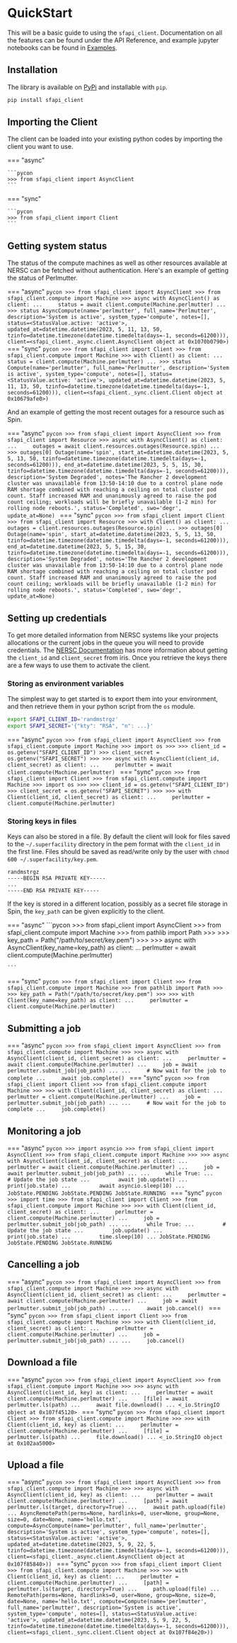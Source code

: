 # QuickStart

This will be a basic guide to using the `sfapi_client`. Documentation on all the features can be found under the API Reference,
and example jupyter notebooks can be found in [Examples](../examples).

## Installation

The library is available on [PyPi](https://pypi.org/project/sfapi_client/) and installable with `pip`.

```bash
pip install sfapi_client
```

## Importing the Client

The client can be loaded into your existing python codes by importing the client you want to use.

=== "async"

    ```pycon
    >>> from sfapi_client import AsyncClient
    ```
=== "sync"

    ```pycon
    >>> from sfapi_client import Client
    ```

## Getting system status

The status of the compute machines as well as other resources available at NERSC can be fetched without authentication.
Here's an example of getting the status of Perlmutter.

=== "async"
    ```pycon
    >>> from sfapi_client import AsyncClient
    >>> from sfapi_client.compute import Machine
    >>> async with AsyncClient() as client:
    ...     status = await client.compute(Machine.perlmutter)
    ...
    >>> status
    AsyncCompute(name='perlmutter', full_name='Perlmutter', description='System is active', system_type='compute', notes=[], status=<StatusValue.active: 'active'>, updated_at=datetime.datetime(2023, 5, 11, 13, 50, tzinfo=datetime.timezone(datetime.timedelta(days=-1, seconds=61200))), client=<sfapi_client._async.client.AsyncClient object at 0x1070b0790>)
    ```
=== "sync"
    ```pycon
    >>> from sfapi_client import Client
    >>> from sfapi_client.compute import Machine
    >>> with Client() as client:
    ...     status = client.compute(Machine.perlmutter)
    ...
    >>> status
    Compute(name='perlmutter', full_name='Perlmutter', description='System is active', system_type='compute', notes=[], status=<StatusValue.active: 'active'>, updated_at=datetime.datetime(2023, 5, 11, 13, 50, tzinfo=datetime.timezone(datetime.timedelta(days=-1, seconds=61200))), client=<sfapi_client._sync.client.Client object at 0x10679afe0>)
    ```

And an example of getting the most recent outages for a resource such as Spin.

=== "async"
    ```pycon
    >>> from sfapi_client import AsyncClient
    >>> from sfapi_client import Resource
    >>> async with AsyncClient() as client:
    ...     outages = await client.resources.outages(Resource.spin)
    ...
    >>> outages[0]
    Outage(name='spin', start_at=datetime.datetime(2023, 5, 5, 13, 50, tzinfo=datetime.timezone(datetime.timedelta(days=-1, seconds=61200))), end_at=datetime.datetime(2023, 5, 5, 15, 30, tzinfo=datetime.timezone(datetime.timedelta(days=-1, seconds=61200))), description='System Degraded', notes='The Rancher 2 development cluster was unavailable from 13:50-14:10 due to a control plane node RAM shortage combined with reaching a ceiling on total cluster pod count. Staff increased RAM and unanimously agreed to raise the pod count ceiling; workloads will be briefly unavailable (1-2 min) for rolling node reboots.', status='Completed', swo='degr', update_at=None)
    ```
=== "sync"
    ```pycon
    >>> from sfapi_client import Client
    >>> from sfapi_client import Resource
    >>> with Client() as client:
    ...     outages = client.resources.outages(Resource.spin)
    ...
    >>> outages[0]
    Outage(name='spin', start_at=datetime.datetime(2023, 5, 5, 13, 50, tzinfo=datetime.timezone(datetime.timedelta(days=-1, seconds=61200))), end_at=datetime.datetime(2023, 5, 5, 15, 30, tzinfo=datetime.timezone(datetime.timedelta(days=-1, seconds=61200))), description='System Degraded', notes='The Rancher 2 development cluster was unavailable from 13:50-14:10 due to a control plane node RAM shortage combined with reaching a ceiling on total cluster pod count. Staff increased RAM and unanimously agreed to raise the pod count ceiling; workloads will be briefly unavailable (1-2 min) for rolling node reboots.', status='Completed', swo='degr', update_at=None)
    ```


## Setting up credentials

To get more detailed information from NERSC systems like your projects allocations or the current jobs in the queue you will need to provide credentials. 
The [NERSC Documentation](https://docs.nersc.gov/services/sfapi/authentication/#client) has more information about getting the `client_id` and `client_secret` from iris.
Once you retrieve the keys there are a few ways to use them to activate the client.

### Storing as environment variables

The simplest way to get started is to export them into your environment, and then retrieve them in your python script from the `os` module.

```bash
export SFAPI_CLIENT_ID='randmstrgz'
export SFAPI_SECRET='{"kty": "RSA", "n": ...}'
```

=== "async"
    ```pycon
    >>> from sfapi_client import AsyncClient
    >>> from sfapi_client.compute import Machine
    >>> import os
    >>>
    >>> client_id = os.getenv("SFAPI_CLIENT_ID")
    >>> client_secret = os.getenv("SFAPI_SECRET")
    >>>
    >>> async with AsyncClient(client_id, client_secret) as client:
    ...     perlmutter = await client.compute(Machine.perlmutter)
    ```
=== "sync"
    ```pycon
    >>> from sfapi_client import Client
    >>> from sfapi_client.compute import Machine
    >>> import os
    >>>
    >>> client_id = os.getenv("SFAPI_CLIENT_ID")
    >>> client_secret = os.getenv("SFAPI_SECRET")
    >>>
    >>> with Client(client_id, client_secret) as client:
    ...     perlmutter = client.compute(Machine.perlmutter)
    ```

### Storing keys in files

Keys can also be stored in a file. By default the client will look for files saved to the `~/.superfacility` directory in the pem format with the `client_id` in the first line.
Files should be saved as read/write only by the user with `chmod 600 ~/.superfacility/key.pem`.

```pem
randmstrgz
-----BEGIN RSA PRIVATE KEY-----
...
-----END RSA PRIVATE KEY-----
```

If the key is stored in a different location, possibly as a secret file storage in Spin, the `key_path` can be given explicitly to the client.

=== "async"
    ```pycon
    >>> from sfapi_client import AsyncClient
    >>> from sfapi_client.compute import Machine
    >>> from pathlib import Path
    >>>
    >>> key_path = Path("/path/to/secret/key.pem")
    >>>
    >>> async with AsyncClient(key_name=key_path) as client:
    ...     perlmutter = await client.compute(Machine.perlmutter)

    ```
=== "sync"
    ```pycon
    >>> from sfapi_client import Client
    >>> from sfapi_client.compute import Machine
    >>> from pathlib import Path
    >>>
    >>> key_path = Path("/path/to/secret/key.pem")
    >>>
    >>> with Client(key_name=key_path) as client:
    ...     perlmutter = client.compute(Machine.perlmutter)
    ```


## Submitting a job

=== "async"
    ```pycon
    >>> from sfapi_client import AsyncClient
    >>> from sfapi_client.compute import Machine
    >>>
    >>> async with AsyncClient(client_id, client_secret) as client:
    ...     perlmutter = await client.compute(Machine.perlmutter)
    ...     job = await perlmutter.submit_job(job_path)
    ...
    ...     # Now wait for the job to complete
    ...     await job.complete()
    ```
=== "sync"
    ```pycon
    >>> from sfapi_client import Client
    >>> from sfapi_client.compute import Machine
    >>>
    >>> with Client(client_id, client_secret) as client:
    ...     perlmutter = client.compute(Machine.perlmutter)
    ...     job = perlmutter.submit_job(job_path)
    ...
    ...     # Now wait for the job to complete
    ...     job.complete()
    ```

## Monitoring a job

=== "async"
    ```pycon
    >>> import asyncio
    >>> from sfapi_client import AsyncClient
    >>> from sfapi_client.compute import Machine
    >>>
    >>> async with AsyncClient(client_id, client_secret) as client:
    ...     perlmutter = await client.compute(Machine.perlmutter)
    ...     job = await perlmutter.submit_job(job_path)
    ...
    ...     while True:
    ...         # Update the job state
    ...         await job.update()
    ...         print(job.state)
    ...         await asyncio.sleep(10)
    ...
    JobState.PENDING
    JobState.PENDING
    JobState.RUNNING
    ```
=== "sync"
    ```pycon
    >>> import time
    >>> from sfapi_client import Client
    >>> from sfapi_client.compute import Machine
    >>>
    >>> with Client(client_id, client_secret) as client:
    ...     perlmutter = client.compute(Machine.perlmutter)
    ...     job = perlmutter.submit_job(job_path)
    ...
    ...     while True:
    ...         # Update the job state
    ...         job.update()
    ...         print(job.state)
    ...         time.sleep(10)
    ...
    JobState.PENDING
    JobState.PENDING
    JobState.RUNNING
    ```

## Cancelling a job

=== "async"
    ```pycon
    >>> from sfapi_client import AsyncClient
    >>> from sfapi_client.compute import Machine
    >>>
    >>> async with AsyncClient(client_id, client_secret) as client:
    ...     perlmutter = await client.compute(Machine.perlmutter)
    ...     job = await perlmutter.submit_job(job_path)
    ...
    ...     await job.cancel()
    ```
=== "sync"
    ```pycon
    >>> from sfapi_client import Client
    >>> from sfapi_client.compute import Machine
    >>>
    >>> with Client(client_id, client_secret) as client:
    ...     perlmutter = client.compute(Machine.perlmutter)
    ...     job = perlmutter.submit_job(job_path)
    ...
    ...     job.cancel()
    ```

## Download a file

=== "async"
    ```pycon
    >>> from sfapi_client import AsyncClient
    >>> from sfapi_client.compute import Machine
    >>>
    >>> async with AsyncClient(client_id, key) as client:
    ...     perlmutter = await client.compute(Machine.perlmutter)
    ...     [file] = await perlmutter.ls(path)
    ...     await file.download()
    ...
    <_io.StringIO object at 0x107f45120>
    ```
=== "sync"
    ```pycon
    >>> from sfapi_client import Client
    >>> from sfapi_client.compute import Machine
    >>>
    >>> with Client(client_id, key) as client:
    ...     perlmutter = client.compute(Machine.perlmutter)
    ...     [file] = perlmutter.ls(path)
    ...     file.download()
    ...
    <_io.StringIO object at 0x102aa5000>
    ```

## Upload a file

=== "async"
    ```pycon
    >>> from sfapi_client import AsyncClient
    >>> from sfapi_client.compute import Machine
    >>>
    >>> async with AsyncClient(client_id, key) as client:
    ...     perlmutter = await client.compute(Machine.perlmutter)
    ...     [path] = await perlmutter.ls(target, directory=True)
    ...     await path.upload(file)
    ...
    AsyncRemotePath(perms=None, hardlinks=0, user=None, group=None, size=0, date=None, name='hello.txt', compute=AsyncCompute(name='perlmutter', full_name='perlmutter', description='System is active', system_type='compute', notes=[], status=<StatusValue.active: 'active'>, updated_at=datetime.datetime(2023, 5, 9, 22, 5, tzinfo=datetime.timezone(datetime.timedelta(days=-1, seconds=61200))), client=<sfapi_client._async.client.AsyncClient object at 0x107f85840>))
    ```
=== "sync"
    ```pycon
    >>> from sfapi_client import Client
    >>> from sfapi_client.compute import Machine
    >>>
    >>> with Client(client_id, key) as client:
    ...     perlmutter = client.compute(Machine.perlmutter)
    ...     [path] = perlmutter.ls(target, directory=True)
    ...     path.upload(file)
    ...
    RemotePath(perms=None, hardlinks=0, user=None, group=None, size=0, date=None, name='hello.txt', compute=Compute(name='perlmutter', full_name='perlmutter', description='System is active', system_type='compute', notes=[], status=<StatusValue.active: 'active'>, updated_at=datetime.datetime(2023, 5, 9, 22, 5, tzinfo=datetime.timezone(datetime.timedelta(days=-1, seconds=61200))), client=<sfapi_client._sync.client.Client object at 0x107f84e20>))
    ```